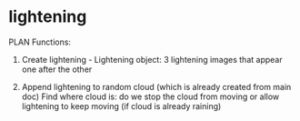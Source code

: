# lightening

PLAN
Functions:
1. Create lightening - 
  Lightening object:
  3 lightening images that appear one after the other

2. Append lightening to random cloud (which is already created from main doc)
Find where cloud is: do we stop the cloud from moving or allow lightening to keep moving
(if cloud is already raining)


